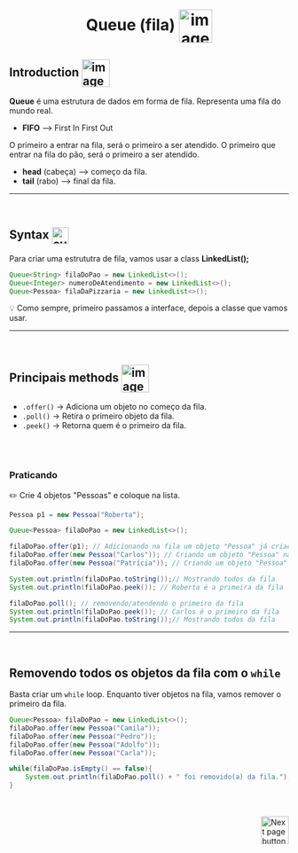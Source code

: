 <h1 align="center">
    Queue (fila)
    <img src="https://cdn-icons-png.flaticon.com/512/5978/5978598.png" alt="image icon" width="60px" align="center">
</h1>

## Introduction <img src="https://cdn-icons-png.flaticon.com/512/1436/1436664.png" alt="imagem" width="50px" align="center">

**Queue** é uma estrutura de dados em forma de fila. Representa uma fila do mundo real.

- **FIFO** --> First In First Out

O primeiro a entrar na fila, será o primeiro a ser atendido. O primeiro que entrar na fila do pão, será o primeiro a ser atendido.

- **head** (cabeça) --> começo da fila.
- **tail** (rabo) --> final da fila.


<hr>
<br>

## Syntax <img src="https://cdn-icons-png.flaticon.com/512/1442/1442581.png" alt="curly braces icon" width="30px" align="center">
Para criar uma estrututra de fila, vamos usar a class **LinkedList();**

```java
Queue<String> filaDoPao = new LinkedList<>();
Queue<Integer> numeroDeAtendimento = new LinkedList<>();
Queue<Pessoa> filaDaPizzaria = new LinkedList<>();
```

:bulb: Como sempre, primeiro passamos a interface, depois a classe que vamos usar.

<hr>
<br>

## Principais methods <img src="https://cdn-icons-png.flaticon.com/512/1774/1774106.png" alt="imagem" width="50px" align="center">

- `.offer()` -> Adiciona um objeto no começo da fila.
- `.poll()` -> Retira o primeiro objeto da fila.
- `.peek()` -> Retorna quem é o primeiro da fila.


<br>
<br>

### Praticando

:pencil2: Crie 4 objetos "Pessoas" e coloque na lista.

```java
Pessoa p1 = new Pessoa("Roberta");

Queue<Pessoa> filaDoPao = new LinkedList<>();

filaDoPao.offer(p1); // Adicionando na fila um objeto "Pessoa" já criado.
filaDoPao.offer(new Pessoa("Carlos")); // Criando um objeto "Pessoa" na hora de adicionar na fila.
filaDoPao.offer(new Pessoa("Patrícia")); // Criando um objeto "Pessoa" na hora de adicionar na fila.

System.out.println(filaDoPao.toString());// Mostrando todos da fila
System.out.println(filaDoPao.peek()); // Roberta é a primeira da fila

filaDoPao.poll(); // removendo/atendendo o primeiro da fila
System.out.println(filaDoPao.peek()); // Carlos é o primeiro da fila
System.out.println(filaDoPao.toString());// Mostrando todos da fila
```

<hr>
<br>

## Removendo todos os objetos da fila com o `while`
Basta criar um `while` loop. Enquanto tiver objetos na fila, vamos remover o primeiro da fila.
```java
Queue<Pessoa> filaDoPao = new LinkedList<>();
filaDoPao.offer(new Pessoa("Camila"));
filaDoPao.offer(new Pessoa("Pedro"));
filaDoPao.offer(new Pessoa("Adolfo"));
filaDoPao.offer(new Pessoa("Carla"));

while(filaDoPao.isEmpty() == false){
    System.out.println(filaDoPao.poll() + " foi removido(a) da fila.");
}
```

<br>
<br>

<!-- Botão para próxima página -->
<a href="https://github.com/lGabrielDev/02.java/blob/main/Estudo/25.estrutura_de_dados/5.queue/2.priority_queue/priority_queue.md">
    <img src="https://cdn-icons-png.flaticon.com/512/8175/8175884.png" alt="Next page button" width="50px" align="right">
</a>